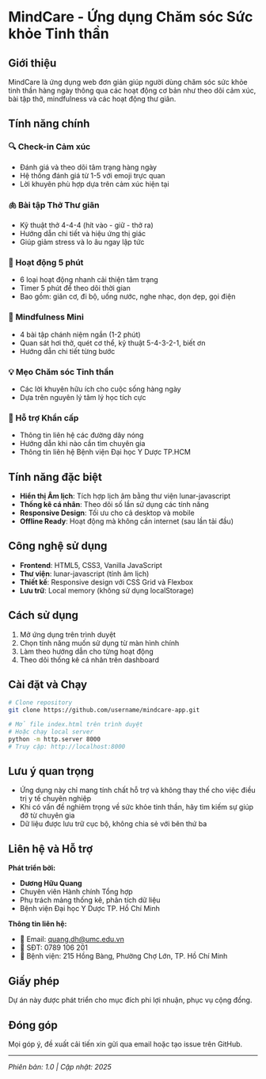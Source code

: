 # MindCare - Ứng dụng Chăm sóc Sức khỏe Tinh thần

## Giới thiệu
MindCare là ứng dụng web đơn giản giúp người dùng chăm sóc sức khỏe tinh thần hàng ngày thông qua các hoạt động cơ bản như theo dõi cảm xúc, bài tập thở, mindfulness và các hoạt động thư giãn.

## Tính năng chính

### 🔍 Check-in Cảm xúc
- Đánh giá và theo dõi tâm trạng hàng ngày
- Hệ thống đánh giá từ 1-5 với emoji trực quan
- Lời khuyên phù hợp dựa trên cảm xúc hiện tại

### 🫁 Bài tập Thở Thư giãn
- Kỹ thuật thở 4-4-4 (hít vào - giữ - thở ra)
- Hướng dẫn chi tiết và hiệu ứng thị giác
- Giúp giảm stress và lo âu ngay lập tức

### 🏃 Hoạt động 5 phút
- 6 loại hoạt động nhanh cải thiện tâm trạng
- Timer 5 phút để theo dõi thời gian
- Bao gồm: giãn cơ, đi bộ, uống nước, nghe nhạc, dọn dẹp, gọi điện

### 🧘 Mindfulness Mini
- 4 bài tập chánh niệm ngắn (1-2 phút)
- Quan sát hơi thở, quét cơ thể, kỹ thuật 5-4-3-2-1, biết ơn
- Hướng dẫn chi tiết từng bước

### 💡 Mẹo Chăm sóc Tinh thần
- Các lời khuyên hữu ích cho cuộc sống hàng ngày
- Dựa trên nguyên lý tâm lý học tích cực

### 🤝 Hỗ trợ Khẩn cấp
- Thông tin liên hệ các đường dây nóng
- Hướng dẫn khi nào cần tìm chuyên gia
- Thông tin liên hệ Bệnh viện Đại học Y Dược TP.HCM

## Tính năng đặc biệt
- **Hiển thị Âm lịch**: Tích hợp lịch âm bằng thư viện lunar-javascript
- **Thống kê cá nhân**: Theo dõi số lần sử dụng các tính năng
- **Responsive Design**: Tối ưu cho cả desktop và mobile
- **Offline Ready**: Hoạt động mà không cần internet (sau lần tải đầu)

## Công nghệ sử dụng
- **Frontend**: HTML5, CSS3, Vanilla JavaScript
- **Thư viện**: lunar-javascript (tính âm lịch)
- **Thiết kế**: Responsive design với CSS Grid và Flexbox
- **Lưu trữ**: Local memory (không sử dụng localStorage)

## Cách sử dụng
1. Mở ứng dụng trên trình duyệt
2. Chọn tính năng muốn sử dụng từ màn hình chính
3. Làm theo hướng dẫn cho từng hoạt động
4. Theo dõi thống kê cá nhân trên dashboard

## Cài đặt và Chạy
```bash
# Clone repository
git clone https://github.com/username/mindcare-app.git

# Mở file index.html trên trình duyệt
# Hoặc chạy local server
python -m http.server 8000
# Truy cập: http://localhost:8000
```

## Lưu ý quan trọng
- Ứng dụng này chỉ mang tính chất hỗ trợ và không thay thế cho việc điều trị y tế chuyên nghiệp
- Khi có vấn đề nghiêm trọng về sức khỏe tinh thần, hãy tìm kiếm sự giúp đỡ từ chuyên gia
- Dữ liệu được lưu trữ cục bộ, không chia sẻ với bên thứ ba

## Liên hệ và Hỗ trợ

**Phát triển bởi:**
- **Dương Hữu Quang**
- Chuyên viên Hành chính Tổng hợp
- Phụ trách mảng thống kê, phân tích dữ liệu
- Bệnh viện Đại học Y Dược TP. Hồ Chí Minh

**Thông tin liên hệ:**
- 📧 Email: quang.dh@umc.edu.vn
- 📱 SĐT: 0789 106 201
- 🏥 Bệnh viện: 215 Hồng Bàng, Phường Chợ Lớn, TP. Hồ Chí Minh

## Giấy phép
Dự án này được phát triển cho mục đích phi lợi nhuận, phục vụ cộng đồng.

## Đóng góp
Mọi góp ý, đề xuất cải tiến xin gửi qua email hoặc tạo issue trên GitHub.

---
*Phiên bản: 1.0 | Cập nhật: 2025*
